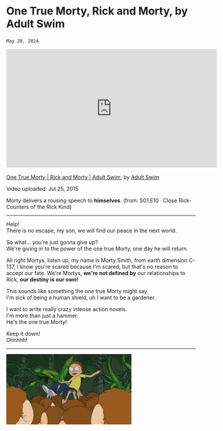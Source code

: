 # One True Morty, Rick and Morty, by Adult Swim
`May 20, 2024`

<iframe width="560" height="315" src="https://youtube.com/embed/0uzynaLi4Tg" frameborder="0" allow="accelerometer; autoplay; clipboard-write; encrypted-media; gyroscope; picture-in-picture" allowfullscreen></iframe>

[One True Morty | Rick and Morty | Adult Swim](https://youtube.com/watch?v=0uzynaLi4Tg), by [Adult Swim](https://adultswim.com/)

Video uploaded: Jul 25, 2015

Morty delivers a rousing speech to **himselves**. (from: S01.E10 ∙ Close Rick-Counters of the Rick Kind)

---

Help!<br>
There is no escape, my son, we will find our peace in the next world.

So what... you're just gonna give up?<br>
We're giving in to the power of the one true Morty, one day he will return.

All right Mortys, listen up, my name is Morty Smith, from earth dimension C-137, I know you're scared because I'm scared, but that's no reason to accept our fate. We're Mortys, **we're not defined by** our relationships to Rick, **our destiny is our own!**

This sounds like something the one true Morty might say.<br>
I'm sick of being a human shield, uh I want to be a gardener.

I want to write really crazy intense action novels.<br>
I'm more than just a hammer.<br>
He's the one true Morty!

Keep it down!<br>
Ohhhhh!

---

<img title="One True Morty" src="/assets/images/one_true_morty.jpg" width="66%">
